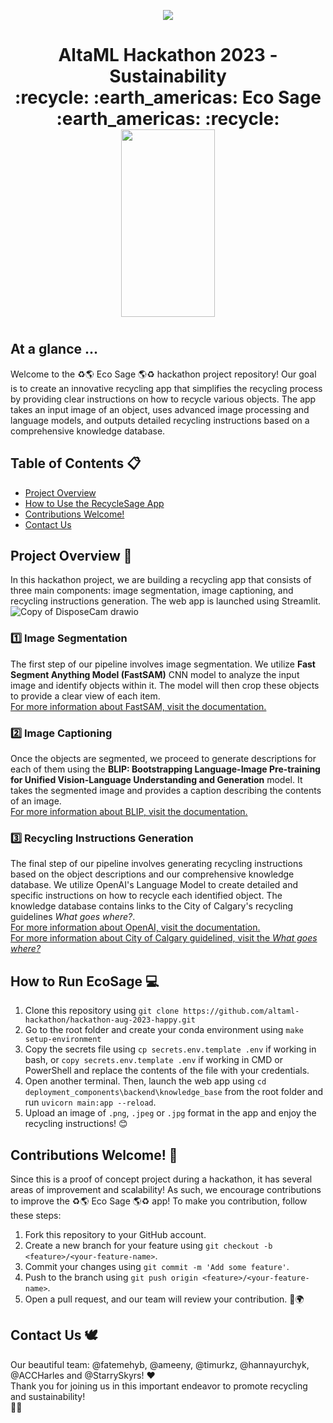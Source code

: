
<p align="center">
  <img src="https://altaml.com/media/ul4ibm45/logo-for-dark.png?#gh-dark-mode-only">
  <h1 align="center"> 
    AltaML Hackathon 2023 - Sustainability
    <br>
    :recycle: :earth_americas: Eco Sage :earth_americas: :recycle:
    <br>
    <img src="https://github.com/StarrySkyrs-AltaML/EcoSage/assets/82040820/e983a1e5-4b46-4990-98e3-9bb75270e1fa" width="150" height="300">

  <h1> 
<p>

## At a glance ... 
Welcome to the :recycle::earth_americas: Eco Sage :earth_americas::recycle: hackathon project repository! Our goal is to create an innovative recycling app that simplifies the recycling process by providing clear instructions on how to recycle various objects. The app takes an input image of an object, uses advanced image processing and language models, and outputs detailed recycling instructions based on a comprehensive knowledge database.

## Table of Contents :clipboard:
- [Project Overview](#project-overview-rocket)
- [How to Use the RecycleSage App](#how-to-run-ecosage-computer)
- [Contributions Welcome!](#contributions-welcome-raised_hands)
- [Contact Us](#contact-us-dove)

## Project Overview :rocket:

In this hackathon project, we are building a recycling app that consists of three main components: image segmentation, image captioning, and recycling instructions generation. The web app is launched using Streamlit. 
![Copy of DisposeCam drawio](https://github.com/StarrySkyrs-AltaML/EcoSage/assets/82040820/1edfb9b4-50b0-463c-a938-fbb25e857bb7)


### 1️⃣ Image Segmentation

The first step of our pipeline involves image segmentation. We utilize **Fast Segment Anything Model (FastSAM)** CNN model to analyze the input image and identify objects within it. The model will then crop these objects to provide a clear view of each item. 
<br>
[For more information about FastSAM, visit the documentation.](https://github.com/CASIA-IVA-Lab/FastSAM)

### 2️⃣ Image Captioning

Once the objects are segmented, we proceed to generate descriptions for each of them using the **BLIP: Bootstrapping Language-Image Pre-training for Unified Vision-Language Understanding and Generation** model. It takes the segmented image and provides a caption describing the contents of an image. 
<br>
[For more information about BLIP, visit the documentation.](https://huggingface.co/Salesforce/blip-image-captioning-large)

### 3️⃣ Recycling Instructions Generation

The final step of our pipeline involves generating recycling instructions based on the object descriptions and our comprehensive knowledge database. We utilize OpenAI's Language Model to create detailed and specific instructions on how to recycle each identified object. The knowledge database contains links to the City of Calgary's recycling guidelines _What goes where?_.
<br>
[For more information about OpenAI, visit the documentation.](https://platform.openai.com/docs/introduction)
<br>
[For more information about City of Calgary guidelined, visit the _What goes where?_](https://www.calgary.ca/waste/what-goes-where/default.html)

## How to Run EcoSage :computer:

1. Clone this repository using `git clone https://github.com/altaml-hackathon/hackathon-aug-2023-happy.git`
2. Go to the root folder and create your conda environment using `make setup-environment`
3. Copy the secrets file using `cp secrets.env.template .env` if working in bash, or `copy secrets.env.template .env` if working in CMD or PowerShell and replace the contents of the file with your credentials. 
4. Open another terminal. Then, launch the web app using `cd deployment_components\backend\knowledge_base` from the root folder and run `uvicorn main:app --reload`.
5. Upload an image of `.png`, `.jpeg` or `.jpg` format in the app and enjoy the recycling instructions! :blush:

## Contributions Welcome! :raised_hands:

Since this is a proof of concept project during a hackathon, it has several areas of improvement and scalability! As such, we encourage contributions to improve the :recycle::earth_americas: Eco Sage :earth_americas::recycle: app! To make you contribution, follow these steps:
1. Fork this repository to your GitHub account.
2. Create a new branch for your feature using `git checkout -b <feature>/<your-feature-name>`.
3. Commit your changes using `git commit -m 'Add some feature'`.
4. Push to the branch using `git push origin <feature>/<your-feature-name>`.
5. Open a pull request, and our team will review your contribution. 🌱🌍

## Contact Us :dove:

Our beautiful team: @fatemehyb, @ameeny, @timurkz, @hannayurchyk, @ACCHarles and @StarrySkyrs! ❤️
<br>
Thank you for joining us in this important endeavor to promote recycling and sustainability! 
<br>
🌿🌟








